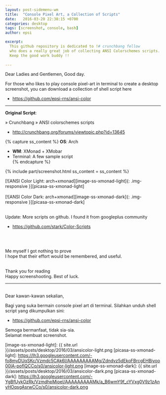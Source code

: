 ```yaml
---
layout: post-sidemenu-wm
title:  "Console Pixel Art, a Collection of Scripts"
date:   2016-03-20 22:38:15 +0700
categories: desktop
tags: [screenshot, console, bash]
author: epsi

excerpt: 
  This github repository is dedicated to !# crunchbang fellow
  who does a really great job of collecting ANSI Colorschemes scripts.
  Keep the good work buddy !!
  
---
```


Dear Ladies and Gentlemen, Good day.<br/>

For those who likes to play console pixel-art in terminal
to create a desktop screenshot, 
you can download a collection of shell script here<br/>

* <https://github.com/epsi-rns/ansi-color>

-- -- --

**Original Script**:<br/>

» Crunchbang » ANSI colorschemes scripts

* <http://crunchbang.org/forums/viewtopic.php?id=13645>

{% capture ss_content %}
<strong>OS</strong>: Arch<br/>
  + <strong>WM</strong>: XMonad + XMobar<br/>
  + Terminal: A few sample script<br/>
{% endcapture %}

{% include part/screenshot.html ss_content = ss_content %}

[![ANSI Color Light: arch+xmonad][image-ss-xmonad-light]{: .img-responsive }][picasa-ss-xmonad-light]
<br/><br/>
[![ANSI Color Dark: arch+xmonad][image-ss-xmonad-dark]{: .img-responsive }][picasa-ss-xmonad-dark]

<br/>
Update: More scripts on github. I found it from googleplus community

* <https://github.com/stark/Color-Scripts>

<br/><br/>

Me myself I got nothing to prove<br/>
I hope that their effort would be remembered, and useful.<br/>
<br/>

Thank you for reading<br/>
Happy screenshooting. Best of luck.<br/>

-- -- --
<br/>
Dear kawan-kawan sekalian,

Bagi yang suka bermain console pixel art di terminal. Silahkan unduh shell script yang dikumpulkan sini:<br/>

* <https://github.com/epsi-rns/ansi-color>

Semoga bermanfaat, tidak sia-sia.<br/>
Selamat membuat screenshot.<br/>

[//]: <> ( -- -- -- links below -- -- -- )

[image-ss-xmonad-light]: {{ site.url }}/assets/posts/desktop/2016/03/ansicolor-light.png
[picasa-ss-xmonad-light]: https://lh3.googleusercontent.com/-fo8myDUqSKc/Vzmdc5CAk6I/AAAAAAAAAMg/Zdndvz5dEkoFBrcgEHBiyoo00lA-poflQCCo/s0/ansicolor-light.png
[image-ss-xmonad-dark]: {{ site.url }}/assets/posts/desktop/2016/03/ansicolor-dark.png
[picasa-ss-xmonad-dark]: https://lh3.googleusercontent.com/-YgBfUykOzRk/VzmdhpMioeI/AAAAAAAAAMk/a_B6wmY9f_cYVxg0V9z1zAnyHOqsgAsrwCCo/s0/ansicolor-dark.png
